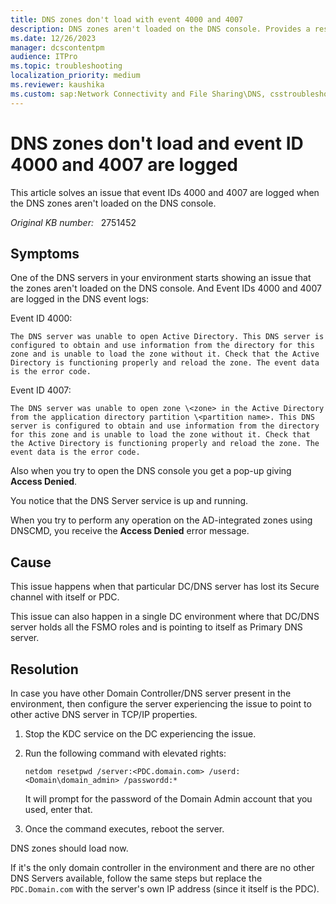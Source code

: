 ```yaml
---
title: DNS zones don't load with event 4000 and 4007
description: DNS zones aren't loaded on the DNS console. Provides a resolution.
ms.date: 12/26/2023
manager: dcscontentpm
audience: ITPro
ms.topic: troubleshooting
localization_priority: medium
ms.reviewer: kaushika
ms.custom: sap:Network Connectivity and File Sharing\DNS, csstroubleshoot
---
```

# DNS zones don't load and event ID 4000 and 4007 are logged

This article solves an issue that event IDs 4000 and 4007 are logged when the DNS zones aren't loaded on the DNS console.

_Original KB number:_ &nbsp; 2751452

## Symptoms

One of the DNS servers in your environment starts showing an issue that the zones aren't loaded on the DNS console. And Event IDs 4000 and 4007 are logged in the DNS event logs:

Event ID 4000:

```output
The DNS server was unable to open Active Directory. This DNS server is configured to obtain and use information from the directory for this zone and is unable to load the zone without it. Check that the Active Directory is functioning properly and reload the zone. The event data is the error code.
```

Event ID 4007:

```output
The DNS server was unable to open zone \<zone> in the Active Directory from the application directory partition \<partition name>. This DNS server is configured to obtain and use information from the directory for this zone and is unable to load the zone without it. Check that the Active Directory is functioning properly and reload the zone. The event data is the error code.
```

Also when you try to open the DNS console you get a pop-up giving **Access Denied**.

You notice that the DNS Server service is up and running.

When you try to perform any operation on the AD-integrated zones using DNSCMD, you receive the **Access Denied** error message.

## Cause

This issue happens when that particular DC/DNS server has lost its Secure channel with itself or PDC.

This issue can also happen in a single DC environment where that DC/DNS server holds all the FSMO roles and is pointing to itself as Primary DNS server.

## Resolution

In case you have other Domain Controller/DNS server present in the environment, then configure the server experiencing the issue to point to other active DNS server in TCP/IP properties.

1. Stop the KDC service on the DC experiencing the issue.

2. Run the following command with elevated rights:

    ```console
    netdom resetpwd /server:<PDC.domain.com> /userd:<Domain\domain_admin> /passwordd:*
    ```

    It will prompt for the password of the Domain Admin account that you used, enter that.

3. Once the command executes, reboot the server.

DNS zones should load now.

If it's the only domain controller in the environment and there are no other DNS Servers available, follow the same steps but replace the `PDC.Domain.com` with the server's own IP address (since it itself is the PDC).
